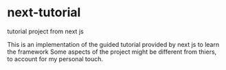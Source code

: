 # next-tutorial
tutorial project from next js

This is an implementation of the guided tutorial provided by next js to learn the framework
Some aspects of the project might be different from thiers, to account for my personal touch.
